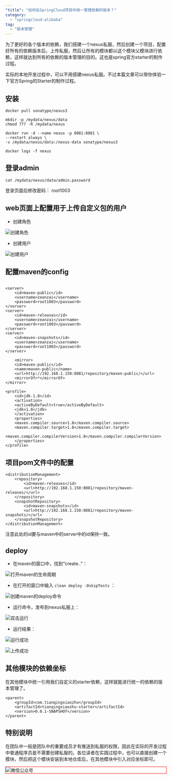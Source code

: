 ```yaml
---
"title": "如何在SpringCloud项目中统一管理依赖的版本？"
category:
  - "springcloud-alibaba"
tag:
  - "版本管理"
---
```


为了更好的各个版本的依赖，我们搭建一个nexus私服，然后创建一个项目，配置好所有的依赖版本后，上传私服，然后让所有的模块都以这个模块父模块进行依赖，这样就达到所有的依赖的版本管理的目的。这也是spring官方starter的制作过程。

实际的本地开发过程中，可以不用搭建nexus私服。不过本篇文章可以带你体验一下官方Spring的Starter的制作过程。


## 安装 

```
docker pull sonatype/nexus3

mkdir -p /mydata/nexus/data
chmod 777 -R /mydata/nexus

docker run -d --name nexus -p 8081:8081 \
--restart always \
-v /mydata/nexus/data:/nexus-data sonatype/nexus3

docker logs -f nexus
```

## 登录admin

```
cat /mydata/nexus/data/admin.password 
```

登录页面后修改密码： root1003

## web页面上配置用于上传自定义包的用户

- 创建角色

![创建角色](https://tianqingxiaozhu.oss-cn-shenzhen.aliyuncs.com/blog20221111113305.png)

- 创建用户

![创建用户](https://tianqingxiaozhu.oss-cn-shenzhen.aliyuncs.com/blog20221111113401.png)


## 配置maven的config

```

<server>
    <id>maven-public</id>
    <username>zeanzai</username>
    <password>root1003</password>
</server>
<server>
    <id>maven-releases</id>
    <username>zeanzai</username>
    <password>root1003</password>
</server>
<server>
    <id>maven-snapshots</id>
    <username>zeanzai</username>
    <password>root1003</password>
</server>

    <mirror>
    <id>maven-public</id>
    <name>maven-public</name>
    <url>http://192.168.1.150:8081/repository/maven-public/</url>
    <mirrorOf>*</mirrorOf>
</mirror>

<profile> 
    <id>jdk-1.8</id> 
    <activation> 
    <activeByDefault>true</activeByDefault> 
    <jdk>1.8</jdk> 
    </activation> 
    <properties> 
    <maven.compiler.source>1.8</maven.compiler.source> 
    <maven.compiler.target>1.8</maven.compiler.target> 
    <maven.compiler.compilerVersion>1.8</maven.compiler.compilerVersion> 
    </properties> 
</profile>
```

## 项目pom文件中的配置

```
<distributionManagement>
    <repository>
        <id>maven-releases</id>
        <url>http://192.168.1.150:8081/repository/maven-releases/</url>
    </repository>
    <snapshotRepository>
        <id>maven-snapshots</id>
        <url>http://192.168.1.150:8081/repository/maven-snapshots/</url>
    </snapshotRepository>
</distributionManagement>
```

注意此处的id要与maven中的server中的id保持一致。

## deploy

- 在maven的窗口中，找到“create..”：

![打开maven的生命周期](https://tianqingxiaozhu.oss-cn-shenzhen.aliyuncs.com/blog20221111113526.png)

- 在打开的窗口中输入 `clean deploy -DskipTests` ：

![创建maven的deploy命令](https://tianqingxiaozhu.oss-cn-shenzhen.aliyuncs.com/blog20221111113624.png)

- 运行命令，发布到nexus私服上：

![双击运行](https://tianqingxiaozhu.oss-cn-shenzhen.aliyuncs.com/blog20221111113646.png)

- 运行结果：

![运行成功](https://tianqingxiaozhu.oss-cn-shenzhen.aliyuncs.com/blog20221111113701.png)

![上传成功](https://tianqingxiaozhu.oss-cn-shenzhen.aliyuncs.com/blog20221111113739.png)


## 其他模块的依赖坐标

在其他模块中统一引用我们自定义的starter依赖，这样就能进行统一的依赖的版本管理了。

```
<parent>
    <groupId>com.tianqingxiaozhu</groupId>
    <artifactId>tianqingxiaozhu-starter</artifactId>
    <version>0.0.1-SNAPSHOT</version>
</parent>
```

## 特别说明

在团队中一般是团队中的重要成员才有推送到私服的权限，因此在实际的开发过程中普通程序员是不需要创建私服的。各位读者在实践过程中，也可以直接创建一个模块，然后把这个模块安装到本地仓库后，在其他模块中引入对应坐标即可。






<img style="border:1px red solid; display:block; margin:0 auto;" :src="$withBase('/qrcode.jpg')" alt="微信公众号" />


